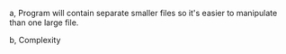 a, Program will contain separate smaller files so it's easier to manipulate than one large file.

b, Complexity
